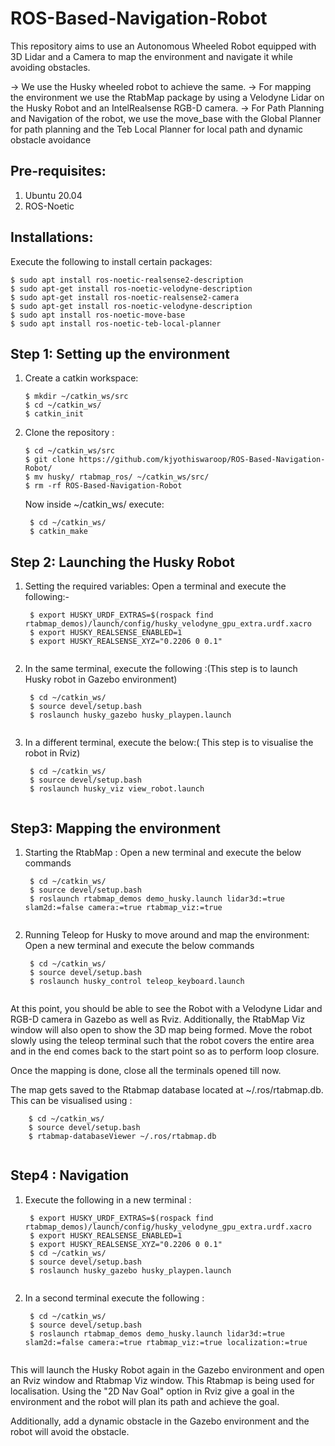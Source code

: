 # ROS-Based-Navigation-Robot
This repository aims to use an Autonomous Wheeled Robot equipped with 3D Lidar and a Camera to map the environment and navigate it while avoiding obstacles.

-> We use the Husky wheeled robot to achieve the same.
-> For mapping the environment we use the RtabMap package by using a Velodyne Lidar on the Husky Robot and an IntelRealsense RGB-D camera. 
-> For Path Planning and Navigation of the robot, we use the move_base with the Global Planner for path planning and the Teb Local Planner for local path and dynamic obstacle avoidance

## Pre-requisites:
1) Ubuntu 20.04
2) ROS-Noetic

## Installations:
Execute the following to install certain packages:
 ```
$ sudo apt install ros-noetic-realsense2-description
$ sudo apt-get install ros-noetic-velodyne-description
$ sudo apt-get install ros-noetic-realsense2-camera
$ sudo apt-get install ros-noetic-velodyne-description
$ sudo apt install ros-noetic-move-base
$ sudo apt install ros-noetic-teb-local-planner
 ```
## Step 1: Setting up the environment
1) Create a catkin workspace:
    ```
    $ mkdir ~/catkin_ws/src
    $ cd ~/catkin_ws/
    $ catkin_init
    
   ```
2) Clone the repository :
     ```
    $ cd ~/catkin_ws/src
    $ git clone https://github.com/kjyothiswaroop/ROS-Based-Navigation-Robot/
    $ mv husky/ rtabmap_ros/ ~/catkin_ws/src/
    $ rm -rf ROS-Based-Navigation-Robot
     
   ```
   Now inside ~/catkin_ws/ execute:
   ```
    $ cd ~/catkin_ws/
    $ catkin_make
   
   ```
## Step 2: Launching the Husky Robot
1) Setting the required variables:
  Open a terminal and execute the following:-
   ```
    $ export HUSKY_URDF_EXTRAS=$(rospack find rtabmap_demos)/launch/config/husky_velodyne_gpu_extra.urdf.xacro
    $ export HUSKY_REALSENSE_ENABLED=1
    $ export HUSKY_REALSENSE_XYZ="0.2206 0 0.1"
     
   ```
2) In the same terminal, execute the following :(This step is to launch Husky robot in Gazebo environment)
   ```
    $ cd ~/catkin_ws/
    $ source devel/setup.bash
    $ roslaunch husky_gazebo husky_playpen.launch
     
   ```
3) In a different terminal, execute the below:( This step is to visualise the robot in Rviz)
   ```
    $ cd ~/catkin_ws/
    $ source devel/setup.bash
    $ roslaunch husky_viz view_robot.launch
     
   ```
## Step3: Mapping the environment
1) Starting the RtabMap :
   Open a new terminal and execute the below commands
   ```
    $ cd ~/catkin_ws/
    $ source devel/setup.bash
    $ roslaunch rtabmap_demos demo_husky.launch lidar3d:=true slam2d:=false camera:=true rtabmap_viz:=true
     
   ```
2) Running Teleop for Husky to move around and map the environment:
   Open a new terminal and execute the below commands
   ```
    $ cd ~/catkin_ws/
    $ source devel/setup.bash
    $ roslaunch husky_control teleop_keyboard.launch
     
   ```
At this point, you should be able to see the Robot with a Velodyne Lidar and RGB-D camera in Gazebo as well as Rviz. Additionally, the RtabMap Viz window will also open to show the 3D map being formed. Move the robot slowly using the teleop terminal such that the robot covers the entire area and in the end comes back to the start point so as to perform loop closure.

Once the mapping is done, close all the terminals opened till now.

The map gets saved to the Rtabmap database located at ~/.ros/rtabmap.db.
This can be visualised using :
```
    $ cd ~/catkin_ws/
    $ source devel/setup.bash
    $ rtabmap-databaseViewer ~/.ros/rtabmap.db
     
```

## Step4 : Navigation 
1) Execute the following in a new terminal :
   ```
    $ export HUSKY_URDF_EXTRAS=$(rospack find rtabmap_demos)/launch/config/husky_velodyne_gpu_extra.urdf.xacro
    $ export HUSKY_REALSENSE_ENABLED=1
    $ export HUSKY_REALSENSE_XYZ="0.2206 0 0.1"
    $ cd ~/catkin_ws/
    $ source devel/setup.bash
    $ roslaunch husky_gazebo husky_playpen.launch
     
   ```
2) In a second terminal execute the following :
   ```
    $ cd ~/catkin_ws/
    $ source devel/setup.bash
    $ roslaunch rtabmap_demos demo_husky.launch lidar3d:=true slam2d:=false camera:=true rtabmap_viz:=true localization:=true
     
   ```
This will launch the Husky Robot again in the Gazebo environment and open an Rviz window and Rtabmap Viz window. This Rtabmap is being used for localisation.
Using the "2D Nav Goal" option in Rviz give a goal in the environment and the robot will plan its path and achieve the goal.

Additionally, add a dynamic obstacle in the Gazebo environment and the robot will avoid the obstacle.



